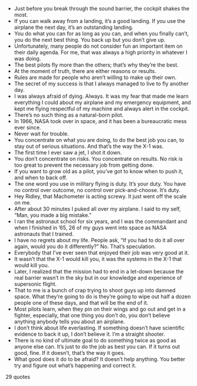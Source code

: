  - Just before you break through the sound barrier, the cockpit shakes the most.
 - If you can walk away from a landing, it’s a good landing. If you use the airplane the next day, it’s an outstanding landing.
 - You do what you can for as long as you can, and when you finally can’t, you do the next best thing. You back up but you don’t give up.
 - Unfortunately, many people do not consider fun an important item on their daily agenda. For me, that was always a high priority in whatever I was doing.
 - The best pilots fly more than the others; that’s why they’re the best.
 - At the moment of truth, there are either reasons or results.
 - Rules are made for people who aren’t willing to make up their own.
 - The secret of my success is that I always managed to live to fly another day.
 - I was always afraid of dying. Always. It was my fear that made me learn everything I could about my airplane and my emergency equipment, and kept me flying respectful of my machine and always alert in the cockpit.
 - There’s no such thing as a natural-born pilot.
 - In 1966, NASA took over in space, and it has been a bureaucratic mess ever since.
 - Never wait for trouble.
 - You concentrate on what you are doing, to do the best job you can, to stay out of serious situations. And that’s the way the X-1 was.
 - The first time I ever saw a jet, I shot it down.
 - You don’t concentrate on risks. You concentrate on results. No risk is too great to prevent the necessary job from getting done.
 - If you want to grow old as a pilot, you’ve got to know when to push it, and when to back off.
 - The one word you use in military flying is duty. It’s your duty. You have no control over outcome, no control over pick-and-choose. It’s duty.
 - Hey Ridley, that Machometer is acting screwy. It just went off the scale on me.
 - After about 30 minutes I puked all over my airplane. I said to my self, “Man, you made a big mistake.”
 - I ran the astronaut school for six years, and I was the commandant and when I finished in ’65, 26 of my guys went into space as NASA astronauts that I trained.
 - I have no regrets about my life. People ask, “If you had to do it all over again, would you do it differently?” No. That’s speculation.
 - Everybody that I’ve ever seen that enjoyed their job was very good at it.
 - It wasn’t that the X-1 would kill you, it was the systems in the X-1 that would kill you.
 - Later, I realized that the mission had to end in a let-down because the real barrier wasn’t in the sky but in our knowledge and experience of supersonic flight.
 - That to me is a bunch of crap trying to shoot guys up into damned space. What they’re going to do is they’re going to wipe out half a dozen people one of these days, and that will be the end of it.
 - Most pilots learn, when they pin on their wings and go out and get in a fighter, especially, that one thing you don’t do, you don’t believe anything anybody tells you about an airplane.
 - I don’t think about life everlasting. If something doesn’t have scientific evidence to back it up, I don’t believe it. I’m a straight shooter.
 - There is no kind of ultimate goal to do something twice as good as anyone else can. It’s just to do the job as best you can. If it turns out good, fine. If it doesn’t, that’s the way it goes.
 - What good does it do to be afraid? It doesn’t help anything. You better try and figure out what’s happening and correct it.

29 quotes